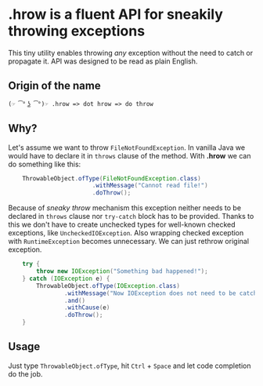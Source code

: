 # .hrow is a fluent API for sneakily throwing exceptions

This tiny utility enables throwing *any* exception without the need to catch or propagate it.
API was designed to be read as plain English.

## Origin of the name
`(☞ ͡° ͜ʖ ͡°)☞ .hrow => dot hrow => do throw`

## Why?
Let's assume we want to throw `FileNotFoundException`.
In vanilla Java we would have to declare it in `throws` clause of the method.
With **.hrow** we can do something like this:
````java
    ThrowableObject.ofType(FileNotFoundException.class)
                        .withMessage("Cannot read file!")
                        .doThrow();
````                        
Because of *sneaky throw* mechanism this exception neither needs to be declared in `throws` clause nor
`try-catch` block has to be provided.
Thanks to this we don't have to create unchecked types for well-known checked exceptions, like `UncheckedIOException`.
Also wrapping checked exception with `RuntimeException` becomes unnecessary. We can just rethrow original exception.
````java
    try {
        throw new IOException("Something bad happened!");
    } catch (IOException e) {
        ThrowableObject.ofType(IOException.class)
                .withMessage("Now IOException does not need to be catched")
                .and()
                .withCause(e)
                .doThrow();
    }
````   
## Usage
Just type `ThrowableObject.ofType`, hit `Ctrl` + `Space` and let code completion do the job.
